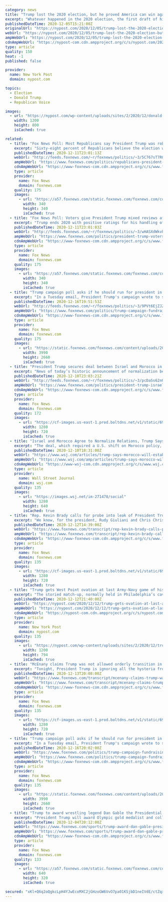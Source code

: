 ```yaml
---
category: news
title: "Trump lost the 2020 election, but he proved America can win again"
excerpt: "Whatever happened in the 2020 election, the first draft of history should be clear: President Donald Trump proved that American decline can be resisted and reversed. He showed that our nation can"
publishedDateTime: 2020-12-05T15:21:00Z
originalUrl: "https://nypost.com/2020/12/05/trump-lost-the-2020-election-but-he-proved-america-can-win-again/"
webUrl: "https://nypost.com/2020/12/05/trump-lost-the-2020-election-but-he-proved-america-can-win-again/"
ampWebUrl: "https://nypost.com/2020/12/05/trump-lost-the-2020-election-but-he-proved-america-can-win-again/amp/"
cdnAmpWebUrl: "https://nypost-com.cdn.ampproject.org/c/s/nypost.com/2020/12/05/trump-lost-the-2020-election-but-he-proved-america-can-win-again/amp/"
type: article
quality: 150
heat: -1
published: false

provider:
  name: New York Post
  domain: nypost.com

topics:
  - Election
  - Donald Trump
  - Republican Voice

images:
  - url: "https://nypost.com/wp-content/uploads/sites/2/2020/12/donald-trump-rally.jpg?quality=90&strip=all&w=1200"
    width: 1200
    height: 800
    isCached: true

related:
  - title: "Fox News Poll: Most Republicans say President Trump was robbed"
    excerpt: "Sixty-eight percent of Republicans believe the election was stolen from President Trump, according to the latest Fox News national survey of registered voters."
    publishedDateTime: 2020-12-11T23:01:13Z
    webUrl: "http://feeds.foxnews.com/~r/foxnews/politics/~3/5C767sT7RQ8/republicans-president-trump-robbed-poll"
    ampWebUrl: "https://www.foxnews.com/politics/republicans-president-trump-robbed-poll.amp"
    cdnAmpWebUrl: "https://www-foxnews-com.cdn.ampproject.org/c/s/www.foxnews.com/politics/republicans-president-trump-robbed-poll.amp"
    type: article
    provider:
      name: Fox News
      domain: foxnews.com
    quality: 175
    images:
      - url: "https://a57.foxnews.com/static.foxnews.com/foxnews.com/content/uploads/2018/09/340/340/dana-blanton-master.png?ve=1&tl=1"
        width: 340
        height: 340
        isCached: true
  - title: "Fox News Poll: Voters give President Trump mixed reviews after 4 years"
    excerpt: "Trump ends 2020 with positive ratings for his handling of the economy, but mixed reviews from voters on other issues -- and for his performance overall."
    publishedDateTime: 2020-12-11T23:01:03Z
    webUrl: "http://feeds.foxnews.com/~r/foxnews/politics/~3/wHASXdWkvhk/president-trump-voters-mixed-reviews-poll"
    ampWebUrl: "https://www.foxnews.com/politics/president-trump-voters-mixed-reviews-poll.amp"
    cdnAmpWebUrl: "https://www-foxnews-com.cdn.ampproject.org/c/s/www.foxnews.com/politics/president-trump-voters-mixed-reviews-poll.amp"
    type: article
    provider:
      name: Fox News
      domain: foxnews.com
    quality: 175
    images:
      - url: "https://a57.foxnews.com/static.foxnews.com/foxnews.com/content/uploads/2018/09/340/340/dana-blanton-master.png?ve=1&tl=1"
        width: 340
        height: 340
        isCached: true
  - title: "Trump campaign poll asks if he should run for president in 2024"
    excerpt: "In a Tuesday email, President Trump's campaign wrote to supporters asking if he should run for office again in 2024. "
    publishedDateTime: 2020-12-16T19:51:53Z
    webUrl: "http://feeds.foxnews.com/~r/foxnews/politics/~3/9PVt6EjZJZc/trump-campaign-fundraising-poll-asks-whether-trump-should-run-in-2024"
    ampWebUrl: "https://www.foxnews.com/politics/trump-campaign-fundraising-poll-asks-whether-trump-should-run-in-2024.amp"
    cdnAmpWebUrl: "https://www-foxnews-com.cdn.ampproject.org/c/s/www.foxnews.com/politics/trump-campaign-fundraising-poll-asks-whether-trump-should-run-in-2024.amp"
    type: article
    provider:
      name: Fox News
      domain: foxnews.com
    quality: 175
    images:
      - url: "https://static.foxnews.com/foxnews.com/content/uploads/2020/12/AP20348035939365.jpg"
        width: 3990
        height: 2660
        isCached: true
  - title: "President Trump secures deal between Israel and Morocco in a Hanukkah miracle"
    excerpt: "News of today’s historic announcement of normalization between Israel and Morocco brokered by the Trump administration was met with a lukewarm reaction by the United Nations and diplomats at the world body’s headquarters."
    publishedDateTime: 2020-12-10T23:03:21Z
    webUrl: "http://feeds.foxnews.com/~r/foxnews/politics/~3/pcDaSs62nOE/president-trump-israel-and-morocco-deal"
    ampWebUrl: "https://www.foxnews.com/politics/president-trump-israel-and-morocco-deal.amp"
    cdnAmpWebUrl: "https://www-foxnews-com.cdn.ampproject.org/c/s/www.foxnews.com/politics/president-trump-israel-and-morocco-deal.amp"
    type: article
    provider:
      name: Fox News
      domain: foxnews.com
    quality: 172
    images:
      - url: "https://cf-images.us-east-1.prod.boltdns.net/v1/static/694940094001/64eafaca-7ae0-45a9-80b4-9364c88d4519/10bb732c-1723-43e0-ba28-4865ffee598a/1280x720/match/image.jpg"
        width: 1280
        height: 720
        isCached: true
  - title: "Israel and Morocco Agree to Normalize Relations, Trump Says"
    excerpt: "The deal, which required a U.S. shift on Morocco policy, marks another advance in U.S. efforts to strengthen ties between once-hostile nations in the Middle East"
    publishedDateTime: 2020-12-10T18:31:00Z
    webUrl: "https://www.wsj.com/articles/trump-says-morocco-will-establish-full-diplomatic-relations-with-israel-11607617872"
    ampWebUrl: "https://www.wsj.com/amp/articles/trump-says-morocco-will-establish-full-diplomatic-relations-with-israel-11607617872"
    cdnAmpWebUrl: "https://www-wsj-com.cdn.ampproject.org/c/s/www.wsj.com/amp/articles/trump-says-morocco-will-establish-full-diplomatic-relations-with-israel-11607617872"
    type: article
    provider:
      name: Wall Street Journal
      domain: wsj.com
    quality: 135
    images:
      - url: "https://images.wsj.net/im-271478/social"
        width: 1280
        height: 640
        isCached: true
  - title: "Rep. Kevin Brady calls for probe into leak of President Trump's taxes"
    excerpt: "We know, for the president, Rudy Giuliani and Chris Christie have been prepping the president and alternating playing roles acting as Joe Biden. As for the former vice president, he has been relying on his former chief of staff Ron Klain,"
    publishedDateTime: 2020-12-12T14:39:00Z
    webUrl: "https://www.foxnews.com/transcript/rep-kevin-brady-calls-probe-into-leak-of-president-trumps-taxes"
    ampWebUrl: "https://www.foxnews.com/transcript/rep-kevin-brady-calls-probe-into-leak-of-president-trumps-taxes.amp"
    cdnAmpWebUrl: "https://www-foxnews-com.cdn.ampproject.org/c/s/www.foxnews.com/transcript/rep-kevin-brady-calls-probe-into-leak-of-president-trumps-taxes.amp"
    type: article
    provider:
      name: Fox News
      domain: foxnews.com
    quality: 135
    images:
      - url: "https://cf-images.us-east-1.prod.boltdns.net/v1/static/694940094001/deb31fac-e5c1-42e8-9a09-7d27440b42f1/c69902d9-ac13-4eb5-8b7b-31c93af3ca0d/1280x720/match/image.jpg"
        width: 1280
        height: 720
        isCached: true
  - title: "Trump gets West Point ovation at last Army-Navy game of his presidency"
    excerpt: "The storied match-up, normally held in Philadelphia’s cavernous Lincoln Financial Field, this year moved to the US Military Academy’s much cozier gridiron due to the coronavirus"
    publishedDateTime: 2020-12-12T21:40:00Z
    webUrl: "https://nypost.com/2020/12/12/trump-gets-ovation-at-last-army-navy-game-of-his-presidency/"
    ampWebUrl: "https://nypost.com/2020/12/12/trump-gets-ovation-at-last-army-navy-game-of-his-presidency/amp/"
    cdnAmpWebUrl: "https://nypost-com.cdn.ampproject.org/c/s/nypost.com/2020/12/12/trump-gets-ovation-at-last-army-navy-game-of-his-presidency/amp/"
    type: article
    provider:
      name: New York Post
      domain: nypost.com
    quality: 135
    images:
      - url: "https://nypost.com/wp-content/uploads/sites/2/2020/12/trump-army-navy.jpg?quality=90&strip=all&w=1200"
        width: 1200
        height: 794
        isCached: true
  - title: "McEnany claims Trump was not allowed orderly transition in 2016"
    excerpt: "Tonight, President Trump is ignoring all the hysteria from the media mob and the Democratic Party and vowing to fight for you, the American people. Watch this. DONALD TRUMP, PRESIDENT OF THE UNITED STATES: Big pharma ran millions of dollars of negative advertisements against me during the campaign,"
    publishedDateTime: 2020-12-13T20:08:00Z
    webUrl: "https://www.foxnews.com/transcript/mcenany-claims-trump-was-not-allowed-orderly-transition-in-2016"
    ampWebUrl: "https://www.foxnews.com/transcript/mcenany-claims-trump-was-not-allowed-orderly-transition-in-2016.amp"
    cdnAmpWebUrl: "https://www-foxnews-com.cdn.ampproject.org/c/s/www.foxnews.com/transcript/mcenany-claims-trump-was-not-allowed-orderly-transition-in-2016.amp"
    type: article
    provider:
      name: Fox News
      domain: foxnews.com
    quality: 135
    images:
      - url: "https://cf-images.us-east-1.prod.boltdns.net/v1/static/694940094001/ee331ede-b231-4332-804e-fcd02265cb3e/2bdcb55b-ac61-46c8-ab1b-d2c239278a91/1280x720/match/image.jpg"
        width: 1280
        height: 720
        isCached: true
  - title: "Trump campaign poll asks if he should run for president in 2024"
    excerpt: "In a Tuesday email, President Trump's campaign wrote to supporters asking if he should run for office again in 2024."
    publishedDateTime: 2020-12-16T20:02:00Z
    webUrl: "https://www.foxnews.com/politics/trump-campaign-fundraising-poll-asks-whether-trump-should-run-in-2024"
    ampWebUrl: "https://www.foxnews.com/politics/trump-campaign-fundraising-poll-asks-whether-trump-should-run-in-2024.amp"
    cdnAmpWebUrl: "https://www-foxnews-com.cdn.ampproject.org/c/s/www.foxnews.com/politics/trump-campaign-fundraising-poll-asks-whether-trump-should-run-in-2024.amp"
    type: article
    provider:
      name: Fox News
      domain: foxnews.com
    quality: 135
    images:
      - url: "https://static.foxnews.com/foxnews.com/content/uploads/2020/12/AP20348035939365.jpg"
        width: 3990
        height: 2660
        isCached: true
  - title: "Trump to award wrestling legend Dan Gable the Presidential Medal of Freedom"
    excerpt: "President Trump will award Olympic gold medalist and college wrestling legend Dan Gable the Presidential Medal of Freedom on Monday."
    publishedDateTime: 2020-12-04T20:12:00Z
    webUrl: "https://www.foxnews.com/sports/trump-award-dan-gable-presidential-medal-of-freedom"
    ampWebUrl: "https://www.foxnews.com/sports/trump-award-dan-gable-presidential-medal-of-freedom.amp"
    cdnAmpWebUrl: "https://www-foxnews-com.cdn.ampproject.org/c/s/www.foxnews.com/sports/trump-award-dan-gable-presidential-medal-of-freedom.amp"
    type: article
    provider:
      name: Fox News
      domain: foxnews.com
    quality: 133
    images:
      - url: "https://a57.foxnews.com/static.foxnews.com/foxnews.com/content/uploads/2020/12/640/320/Dan-Gable.jpg?ve=1&tl=1"
        width: 640
        height: 320
        isCached: true

secured: "xKl+Q6q2oQgkcLpH4YJwEcoMXC2jGHzoGW6VvO7pa01KSjbD1neIVdE/ctZqxJH1TjmtN+cuF3xvnU5RRbWY1wM3U91E5DRV0LPgwLP/M6GsgcVd8VO4YsF2+AoYB4JIYquRty2u1VsOI/+MO6EPsBLgO0du8YOZNAPMonF+cDA06M9RJF6gyaUyjMKItDq4fcvnRAEyws/L6/WPn9XiIBBly4CV3aZDsZq1R4VSGgla5hzA8fFo8A+1b9UNNj8cVZc/ZYvBkINS5m1flFCq3mDPt6N0NdFnYK3bEZtRZ5GY6dQ0nEwmEFfb7yx/wDlk7w0y3OeiWjNkKZRVpufgcR/ISKjiKT1GLg11uNuRFMc=;aRZpM+HaISaGqDQtSNag5A=="
---
```


